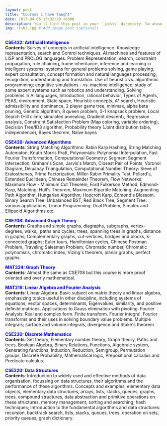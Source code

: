 ```yaml
---
layout: post
title: "Courses I have taught"
date: 2017-04-06 13:32:20 +0300
description: You’ll find this post in your `_posts` directory. Go ahead and edit it and re-build the site to see your changes. # Add post description (optional)
img: rishi.jpg # Add image post (optional)
---
```


<strong style="color:blue;"> CSE422: Artificial Intelligence </strong>    
<strong>Contents</strong>: Survey of concepts in artificial intelligence. Knowledge representation, search and Control techniques. AI machines and features of LISP and PROLOG languages. Problem Representation; search, constraint propagation, rule chaining, frame inheritance, inference and learning in intelligent systems; systems for general problems solving, game playing, expert consultation, concept formation and natural languages processing; recognition, understanding and translation. Use of heuristic vs. algorithmic programming; cognitive simulations - vs. machine intelligence; study of some expert systems such as robotics and understanding. Solving problems in Al languages, Introduction, rational behavior, Types of Agents, PEAS, environment, State space, Heuristic concepts, A* search, Heuristic admissibility and dominance, 2 player game tree, minimax, alpha beta pruning, Genetic algorithm, 8 queen problem, 0-1 knapsack problem, Local Search (Hill climb, simulated annealing, Gradient descent), Regression analysis, Constraint Satisfaction Problem (Map coloring, variable ordering), Decision Tree/ID3 algorithm, Probability theory (Joint distribution table, independence), Bayes theorem, Naïve bayes    


<strong style="color:blue;"> CSE426: Advanced Algorithms </strong>   
<strong>Contents</strong>: String Matching Algorithms: Rabin Karp Hashing, String Matching Automaton, Knuth Morris Pratt, Polynomials: Polynomial Interpolation, Fast Fourier Transformation, Computational Geometry: Segment Segment Intersection, Graham's Scan, Jarvis's March, Closest Pair of Points, Voronoi Diagram, Deluanay Triangulation, Computational Number Theory: Sieve of Eratosthenes, Prime Factorization, Miller-Rabin Primality Test, Pollard's, Extended Euclidean, Chinese Remainder Theorem, Flow Networks: Maximum Flow - Minimum Cut Theorem, Ford Fulkerson Method, Edmond-Karp, Matching: Hull's Theorem, Maximum Bipartite Matching, Augmenting Path Algorithm, Hungarian Algorithm, Hopcroft Karp, Edmond's Blossom. Binary Search Tree: Unbalanced BST, Red Black Tree, Segment Tree: various applications, Linear Programming: Dual Problem, Simplex and Ellipsoid Algorithms etc.    


<strong style="color:blue;"> CSE708: Advanced Graph Theory </strong>    
<strong>Contents</strong>: Graphs and simple graphs, diagraphs, subgraphs, vertex-degrees, walks,, paths and cycles; trees, spanning trees in graphs, distance in graphs; Complementary graphs, cut-vertices, bridges and blocks, k-connected graphs; Euler tours, Hamiltonian cycles, Chinese Postman Problem, Traveling Salesman Problem; Chromatic number, Chromatic polynomials, chromatic index, Vizing's theorem, planar graphs, perfect graphs.     


<strong style="color:blue;"> MAT324: Graph Theory </strong>     
<strong>Contents</strong>: Almost the same as CSE708 but this course is more proof oriented and overly mathematical.     


<strong style="color:blue;"> MAT216: Linear Algebra and Fourier Analysis </strong>    
<strong>Contents</strong>: Linear Algebra: Basic subject on matrix theory and linear algebra, emphasizing topics useful in other discipline, including systems of equations, vector spaces, determinants, Eigenvalues, similarity, and positive definite matrices, Applications to Gauss elimination with pivoting. Fourier Analysis: Real and complex form. Finite transform. Fourier integral. Fourier transforms and their uses in solving boundary value problems. Multiple integrals; surface and volume integrals, divergence and Stoke's theorem     


<strong style="color:blue;"> CSE230: Discrete Mathematics </strong>     
<strong>Contents</strong>: Set theory, Elementary number theory, Graph theory, Paths and trees, Boolean Algebra, Binary Relations, Functions, Algebraic system, Generating functions, Induction, Reduction, Semigroup, Permutation groups, Discrete Probability, Mathematical logic, Prepositional calculus and Predicate calculus.     


<strong style="color:blue;"> CSE220: Data Structures </strong>    
<strong>Contents</strong>: Introduction to widely used and effective methods of data organisation, focussing on data structures, their algorithms and the performance of these algorithms. Concepts and examples, elementary data objects, elementary data structures, arrays, lists, stacks, queues, graphs, trees, compound structures, data abstraction and primitive operations on these structures. memory management; sorting and searching; hash techniques; Introduction to the fundamental algorithms and data structures: recursion, backtrack search, lists, stacks, queues, trees, operation on sets, priority queues, graph dictionary.    
